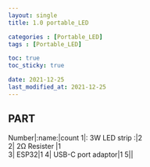 ```yaml
---
layout: single
title: 1.0 portable_LED

categories : [Portable_LED]
tags : [Portable_LED]

toc: true
toc_sticky: true

date: 2021-12-25
last_modified_at: 2021-12-25
---
```


## PART
Number|:name:|count
1|: 3W LED strip :|2  
2| 2Ω Resister |1  
3| ESP32|1
4| USB-C port adaptor|1
5||
